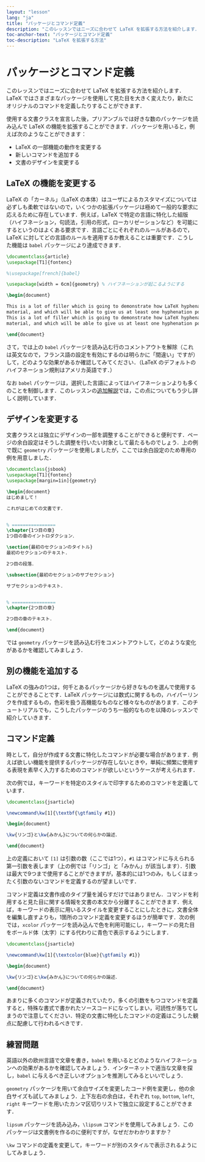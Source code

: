 ```yaml
---
layout: "lesson"
lang: "ja"
title: "パッケージとコマンド定義"
description: "このレッスンではニーズに合わせて LaTeX を拡張する方法を紹介します．LaTeX ではさまざまなパッケージを使用して見た目を大きく変えたり，新たにオリジナルのコマンドを定義したりすることができます．"
toc-anchor-text: "パッケージとコマンド定義"
toc-description: "LaTeX を拡張する方法"
---
```


# パッケージとコマンド定義

<span class="summary">このレッスンではニーズに合わせて LaTeX を拡張する方法を紹介します．LaTeX ではさまざまなパッケージを使用して見た目を大きく変えたり，新たにオリジナルのコマンドを定義したりすることができます．</span>

使用する文書クラスを宣言した後，プリアンブルでは好きな数のパッケージを読み込んで LaTeX の機能を拡張することができます．パッケージを用いると，例えば次のようなことができます：

* LaTeX の一部機能の動作を変更する
* 新しいコマンドを追加する
* 文書のデザインを変更する

## LaTeX の機能を変更する

LaTeX の「カーネル」（LaTeX の本体）はユーザによるカスタマイズについては必ずしも柔軟ではないので，いくつかの拡張パッケージは極めて一般的な要求に応えるために存在しています．例えば，LaTeX で特定の言語に特化した組版（ハイフネーション，句読法，引用の形式，ローカリゼーションなど）を可能にするというのはよくある要求です．言語ごとにそれぞれのルールがあるので，LaTeX に対してどの言語のルールを適用するか教えることは重要です．こうした機能は `babel` パッケージにより達成できます．

```latex
\documentclass{article}
\usepackage[T1]{fontenc}

%\usepackage[french]{babel}

\usepackage[width = 6cm]{geometry} % ハイフネーションが起こるようにする

\begin{document}

This is a lot of filler which is going to demonstrate how LaTeX hyphenates
material, and which will be able to give us at least one hyphenation point.
This is a lot of filler which is going to demonstrate how LaTeX hyphenates
material, and which will be able to give us at least one hyphenation point.

\end{document}
```

さて，では上の `babel` パッケージを読み込む行のコメントアウトを解除（これは英文なので，フランス語の設定を有効にするのは明らかに「間違い」ですが）して，どのような効果があるか確認してみてください．（LaTeX のデフォルトのハイフネーション規則はアメリカ英語です．）

なお `babel` パッケージは，選択した言語によってはハイフネーションよりも多くのことを制御します．このレッスンの[追加解説](more-06)では，この点についてもう少し詳しく説明しています．

## デザインを変更する

文書クラスとは独立にデザインの一部を調整することができると便利です．ページの余白設定はそうした調整を行いたい対象として最たるものでしょう．上の例で既に `geometry` パッケージを使用しましたが，ここでは余白設定のため専用の例を用意しました．

```latex
\documentclass{jsbook}
\usepackage[T1]{fontenc}
\usepackage[margin=1in]{geometry}

\begin{document}
はじめまして！

これがはじめての文書です．


% ================
\chapter{1つ目の章}
1つ目の章のイントロダクション．

\section{最初のセクションのタイトル}
最初のセクションのテキスト．

2つ目の段落．

\subsection{最初のセクションのサブセクション}

サブセクションのテキスト．


% ================
\chapter{2つ目の章}

2つ目の章のテキスト．

\end{document}
```

では `geometry` パッケージを読み込む行をコメントアウトして，どのような変化があるかを確認してみましょう．

## 別の機能を追加する

LaTeX の強みの1つは，何千とあるパッケージから好きなものを選んで使用することができることです．LaTeX パッケージには数式に関するもの，ハイパーリンクを作成するもの，色彩を扱う高機能なものなど様々なものがあります．このチュートリアルでも，こうしたパッケージのうち一般的なものを以降のレッスンで紹介していきます．

## コマンド定義

時として，自分が作成する文書に特化したコマンドが必要な場合があります．例えば欲しい機能を提供するパッケージが存在しないときや，単純に頻繁に使用する表現を素早く入力するためのコマンドが欲しいというケースが考えられます．

次の例では，キーワードを特定のスタイルで印字するためのコマンドを定義しています．

```latex
\documentclass{jsarticle}

\newcommand\kw[1]{\textbf{\gtfamily #1}}

\begin{document}

\kw{リンゴ}と\kw{みかん}についての何らかの論述．

\end{document}
```

上の定義において `[1]` は引数の数（ここでは1つ），`#1` はコマンドに与えられる第一引数を表します（上の例では「リンゴ」と「みかん」が該当します）．引数は最大で9つまで使用することができますが，基本的には1つのみ，もしくはまったく引数のないコマンドを定義するのが望ましいです．

コマンド定義は文書作成のタイプ量を減らすだけではありません．コマンドを利用すると見た目に関する情報を文書の本文から分離することができます．例えば，キーワードの表示に用いるスタイルを変更することにしたときに，文書全体を編集し直すよりも，1箇所のコマンド定義を変更するほうが簡単です．次の例では，`xcolor` パッケージを読み込んで色を利用可能にし，キーワードの見た目をボールド体（太字）にする代わりに青色で表示するようにします．

```latex
\documentclass{jsarticle}

\newcommand\kw[1]{\textcolor{blue}{\gtfamily #1}}

\begin{document}

\kw{リンゴ}と\kw{みかん}についての何らかの論述．

\end{document}
```

あまりに多くのコマンドが定義されていたり，多くの引数をもつコマンドを定義すると，特殊な書式で書かれたソースコードになってしまい，可読性が落ちてしまうので注意してください．特定の文書に特化したコマンドの定義はこうした観点に配慮して行われるべきです．

## 練習問題

英語以外の欧州言語で文章を書き，`babel` を用いるとどのようなハイフネーションへの効果があるかを確認してみましょう．インターネットで適当な文章を探し，`babel` に与えるべき正しいオプションを推測してみるといいでしょう．

`geometry` パッケージを用いて余白サイズを変更したコード例を変更し，他の余白サイズも試してみましょう．上下左右の余白は，それぞれ `top`, `bottom`, `left`, `right` キーワードを用いたカンマ区切りリストで独立に設定することができます．

`lipsum` パッケージを読み込み，`\lipsum` コマンドを使用してみましょう．このパッケージは文書例を作るのに便利ですが，なぜだかわかりますか？

`\kw` コマンドの定義を変更して，キーワードが別のスタイルで表示されるようにしてみましょう．
